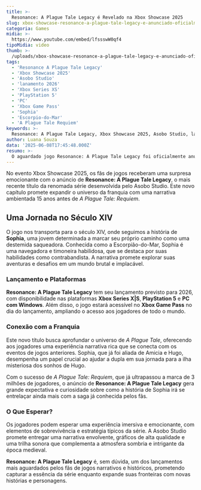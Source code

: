 ```yaml
---
title: >-
  Resonance: A Plague Tale Legacy é Revelado na Xbox Showcase 2025
slug: xbox-showcase-resonance-a-plague-tale-legacy-e-anunciado-oficialmente
categoria: Games
midia: >-
  https://www.youtube.com/embed/lfssswW0qf4
tipoMidia: video
thumb: >-
  /uploads/xbox-showcase-resonance-a-plague-tale-legacy-e-anunciado-oficialmente-preview.jpg
tags:
  - 'Resonance A Plague Tale Legacy'
  - 'Xbox Showcase 2025'
  - 'Asobo Studio'
  - 'lanamento 2026'
  - 'Xbox Series XS'
  - 'PlayStation 5'
  - 'PC'
  - 'Xbox Game Pass'
  - 'Sophia'
  - 'Escorpio-do-Mar'
  - 'A Plague Tale Requiem'
keywords: >-
  Resonance: A Plague Tale Legacy, Xbox Showcase 2025, Asobo Studio, lançamento 2026, Xbox Series X|S, PlayStation 5, PC, Xbox Game Pass, Sophia, Escorpião-do-Mar, A Plague Tale: Requiem
author: Luana Souza
data: '2025-06-08T17:45:48.000Z'
resumo: >-
  O aguardado jogo Resonance: A Plague Tale Legacy foi oficialmente anunciado durante a Xbox Showcase de 2025, prometendo uma experiência rica e envolvente para os fãs da franquia.
---
```


No evento Xbox Showcase 2025, os fãs de jogos receberam uma surpresa emocionante com o anúncio de **Resonance: A Plague Tale Legacy**, o mais recente título da renomada série desenvolvida pelo Asobo Studio. Este novo capítulo promete expandir o universo da franquia com uma narrativa ambientada 15 anos antes de _A Plague Tale: Requiem_.

## Uma Jornada no Século XIV

O jogo nos transporta para o século XIV, onde seguimos a história de **Sophia**, uma jovem determinada a marcar seu próprio caminho como uma destemida saqueadora. Conhecida como a Escorpião-do-Mar, Sophia é uma navegadora e timoneira habilidosa, que se destaca por suas habilidades como contrabandista. A narrativa promete explorar suas aventuras e desafios em um mundo brutal e implacável.

### Lançamento e Plataformas

**Resonance: A Plague Tale Legacy** tem seu lançamento previsto para 2026, com disponibilidade nas plataformas **Xbox Series X|S**, **PlayStation 5** e **PC com Windows**. Além disso, o jogo estará acessível no **Xbox Game Pass** no dia do lançamento, ampliando o acesso aos jogadores de todo o mundo.

### Conexão com a Franquia

Este novo título busca aprofundar o universo de _A Plague Tale_, oferecendo aos jogadores uma experiência narrativa rica que se conecta com os eventos de jogos anteriores. Sophia, que já foi aliada de Amicia e Hugo, desempenha um papel crucial ao ajudar a dupla em sua jornada para a ilha misteriosa dos sonhos de Hugo.

Com o sucesso de _A Plague Tale: Requiem_, que já ultrapassou a marca de 3 milhões de jogadores, o anúncio de **Resonance: A Plague Tale Legacy** gera grande expectativa e curiosidade sobre como a história de Sophia irá se entrelaçar ainda mais com a saga já conhecida pelos fãs.

### O Que Esperar?

Os jogadores podem esperar uma experiência imersiva e emocionante, com elementos de sobrevivência e estratégia típicos da série. A Asobo Studio promete entregar uma narrativa envolvente, gráficos de alta qualidade e uma trilha sonora que complementa a atmosfera sombria e intrigante da época medieval.

**Resonance: A Plague Tale Legacy** é, sem dúvida, um dos lançamentos mais aguardados pelos fãs de jogos narrativos e históricos, prometendo capturar a essência da série enquanto expande suas fronteiras com novas histórias e personagens.